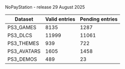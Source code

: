 NoPayStation - release 29 August 2025

|  Dataset  |Valid entries|Pending entries|
|-----------|-------------|---------------|
| PS3_GAMES |     8135    |      1287     |
|  PS3_DLCS |    11999    |     11061     |
| PS3_THEMES|     939     |      722      |
|PS3_AVATARS|     1605    |      1458     |
| PS3_DEMOS |     489     |       23      |